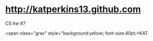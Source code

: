 http://katperkins13.github.com
========================

CS hw #7

<span class="grav" style="background:yellow; font-size:40pt;>KAT</span>
